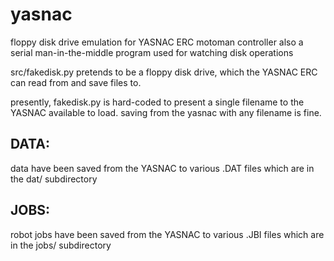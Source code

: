yasnac
======

floppy disk drive emulation for YASNAC ERC motoman controller
also a serial man-in-the-middle program used for watching disk operations

src/fakedisk.py pretends to be a floppy disk drive, which the YASNAC ERC can read from and save files to.

presently, fakedisk.py is hard-coded to present a single filename to the YASNAC available to load.
saving from the yasnac with any filename is fine. 

DATA:
----
data have been saved from the YASNAC to various .DAT files which are in the dat/ subdirectory

JOBS:
----
robot jobs have been saved from the YASNAC to various .JBI files which are in the jobs/ subdirectory
